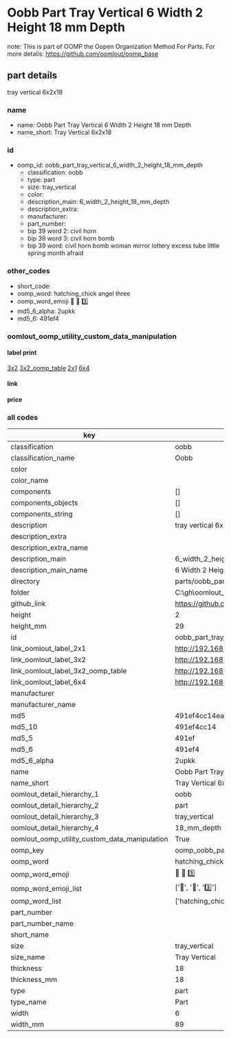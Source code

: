 # Oobb Part Tray Vertical 6 Width 2 Height 18 mm Depth  

note: This is part of OOMP the Oopen Organization Method For Parts. For more details: https://github.com/oomlout/oomp_base

##  part details
  



tray vertical 6x2x18



### name
* name: Oobb Part Tray Vertical 6 Width 2 Height 18 mm Depth
* name_short: Tray Vertical 6x2x18 
### id
* oomp_id: oobb_part_tray_vertical_6_width_2_height_18_mm_depth
  * classification: oobb
  * type: part
  * size: tray_vertical
  * color: 
  * description_main: 6_width_2_height_18_mm_depth
  * description_extra: 
  * manufacturer: 
  * part_number: 
  * bip 39 word 2: civil horn
  * bip 39 word 3: civil horn bomb
  * bip 39 word: civil horn bomb woman mirror lottery excess tube little spring month afraid

### other_codes
* short_code: 
* oomp_word: hatching_chick angel three
* oomp_word_emoji :hatching_chick: :angel: :three:
* md5_6_alpha: 2upkk
* md5_6: 491ef4






### oomlout_oomp_utility_custom_data_manipulation
#### label print
[3x2](http://192.168.1.245:1112/?label=oomp%202upkk)
[3x2_oomp_table](http://192.168.1.108:1112/?label=oomp%202upkk)
[2x1](http://192.168.1.242:1112/?label=oomp%202upkk)
[6x4](http://192.168.1.55:1112/?label=oomp%202upkk)    

#### link

                              

#### price







### all codes 
| key | value |  
| --- | --- |  
| classification | oobb |  
| classification_name | Oobb |  
| color |  |  
| color_name |  |  
| components | [] |  
| components_objects | [] |  
| components_string | [] |  
| description | tray vertical 6x2x18 |  
| description_extra |  |  
| description_extra_name |  |  
| description_main | 6_width_2_height_18_mm_depth |  
| description_main_name | 6 Width 2 Height 18 mm Depth |  
| directory | parts/oobb_part_tray_vertical_6_width_2_height_18_mm_depth |  
| folder | C:\gh\oomlout_oobb_version_4_generated_parts\parts\oobb_part_tray_vertical_6_width_2_height_18_mm_depth |  
| github_link | https://github.com/oomlout/oomlout_oomp_part_src/tree/main/parts/oobb_part_tray_vertical_6_width_2_height_18_mm_depth |  
| height | 2 |  
| height_mm | 29 |  
| id | oobb_part_tray_vertical_6_width_2_height_18_mm_depth |  
| link_oomlout_label_2x1 | http://192.168.1.242:1112/?label=oomp%202upkk |  
| link_oomlout_label_3x2 | http://192.168.1.245:1112/?label=oomp%202upkk |  
| link_oomlout_label_3x2_oomp_table | http://192.168.1.108:1112/?label=oomp%202upkk |  
| link_oomlout_label_6x4 | http://192.168.1.55:1112/?label=oomp%202upkk |  
| manufacturer |  |  
| manufacturer_name |  |  
| md5 | 491ef4cc14ea09d21046cfce325b614c |  
| md5_10 | 491ef4cc14 |  
| md5_5 | 491ef |  
| md5_6 | 491ef4 |  
| md5_6_alpha | 2upkk |  
| name | Oobb Part Tray Vertical 6 Width 2 Height 18 mm Depth |  
| name_short | Tray Vertical 6x2x18  |  
| oomlout_detail_hierarchy_1 | oobb |  
| oomlout_detail_hierarchy_2 | part |  
| oomlout_detail_hierarchy_3 | tray_vertical |  
| oomlout_detail_hierarchy_4 | 18_mm_depth |  
| oomlout_oomp_utility_custom_data_manipulation | True |  
| oomp_key | oomp_oobb_part_tray_vertical_6_width_2_height_18_mm_depth |  
| oomp_word | hatching_chick angel three |  
| oomp_word_emoji | :hatching_chick: :angel: :three: |  
| oomp_word_emoji_list | [':hatching_chick:', ':angel:', ':three:'] |  
| oomp_word_list | ['hatching_chick', 'angel', 'three'] |  
| part_number |  |  
| part_number_name |  |  
| short_name |  |  
| size | tray_vertical |  
| size_name | Tray Vertical |  
| thickness | 18 |  
| thickness_mm | 18 |  
| type | part |  
| type_name | Part |  
| width | 6 |  
| width_mm | 89 |  
